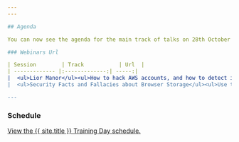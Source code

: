 ```yaml
---
---

## Agenda 

You can now see the agenda for the main track of talks on 28th October below. For the training schedule, see the [training](Training) page!

### Webinars Url

| Session        | Track           | Url  |
| ------------- |:-------------:| -----:|
|  <ul>Lior Manor</ul><ul>How to hack AWS accounts, and how to detect it fast - including demo!</ul><ul>Using OWASP Nettacker For Recon and Vulnerability Scanning</ul><ul>Building Products with Privacy and Trustbas a baseline</ul><ul>OWASP SAMM 2: Your Dynamic Software Security Journey</ul><ul>CSP is broken, let’s fix it</ul><ul>Dev, Sec, Oops: How Agile Security increases Attack Surface</ul><ul>GraphQL APIs from bug hunter's perspective</ul><ul>Tag soup – food for mXSS</ul><ul>Privacy & prejudice: on privacy threat modeling misconceptions</ul>  | A | https://zoom.us/j/94644636569 |
|  <ul>Security Facts and Fallacies about Browser Storage</ul><ul>Use the OWASP Threat Modeling Playbook to Improve your Product Security</ul><ul>Architect of threat landscape: How to secure your microservice-based system</ul><ul>Building better security for your API platform using Azure API Management</ul><ul>Find bugs faster with fuzzing</ul><ul>DevSecOps @ Amdocs</ul><ul>Learn race conditions in web apps with OWASP TimeGap Theory</ul><ul>Securing Docker runtime with DockerENT</ul>| B  |  https://zoom.us/j/91379563987  |

---
```


### Schedule

<a id="sched-embed" href="https://{{ site.sched }}/2020-10-28/overview" data-sched-sidebar="no">View the {{ site.title }} Training Day schedule.</a><script type="text/javascript" src="https://{{ site.sched }}/js/embed.js"></script>

